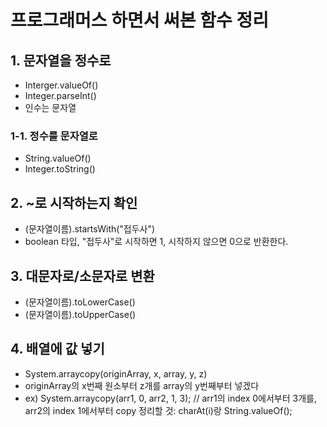# 프로그래머스 하면서 써본 함수 정리

## 1. 문자열을 정수로
- Interger.valueOf()
- Integer.parseInt()
- 인수는 문자열

### 1-1. 정수를 문자열로
- String.valueOf()
- Integer.toString()

## 2. ~로 시작하는지 확인
- (문자열이름).startsWith("접두사")
- boolean 타입, "접두사"로 시작하면 1, 시작하지 않으면 0으로 반환한다.

## 3. 대문자로/소문자로 변환
- (문자열이름).toLowerCase()
- (문자열이름).toUpperCase()

## 4. 배열에 값 넣기
-  System.arraycopy(originArray, x, array, y, z)
-  originArray의 x번째 원소부터 z개를 array의 y번째부터 넣겠다
- ex) System.arraycopy(arr1, 0, arr2, 1, 3);    // arr1의 index 0에서부터 3개를, arr2의 index 1에서부터 copy
 정리할 것: charAt(i)랑 String.valueOf();
